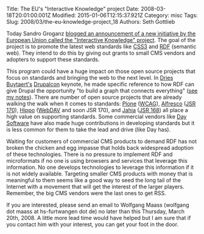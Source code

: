 Title: The EU&#39;s &quot;Interactive Knowledge&quot; project
Date: 2008-03-18T20:01:00.001Z
Modified: 2015-01-06T12:15:37.921Z
Category: misc
Tags: 
Slug: 2008/03/the-eu-knowledge-project_18
Authors: Seth Gottlieb

Today Sandro Groganz [blogged an announcement of a new initiative by the European Union called the "Interactive Knowledge" project](http://sandro.groganz.com/weblog/2008/03/18/open-source-cms-companies-wanted-for-eu-project-proposal/).  The goal of the project is to promote the latest web standards like [CSS3](http://www.w3.org/TR/css3-roadmap/) and [RDF](http://www.w3.org/RDF/) (semantic web).  They intend to do this by giving out grants to small CMS vendors and adopters to support these standards.    
  
This program could have a huge impact on those open source projects that focus on standards and bringing the web to the next level.  In [Dries Buytaert's](http://buytaert.net/) [Drupalcon](http://boston2008.drupalcon.org/) keynote, he made specific reference to how RDF can give Drupal the opportunity "to build a graph that connects everything" ([see my notes](http://contenthere.blogspot.com/2008/03/drupalcon-2008.html)).  There are number of open source projects that are already walking the walk when it comes to standards: [Plone](http://plone.org) ([WCAG](http://www.w3.org/TR/WAI-WEBCONTENT/)), [Alfresco](http://www.alfresco.com) ([JSR 170](http://jcp.org/en/jsr/detail?id=170)), [Hippo](http://www.hippocms.org) ([WebDAV](http://www.webdav.org/) and soon JSR 170), and [Jahia](http://www.jahia.org) ([JSR 168](http://jcp.org/en/jsr/detail?id=168)) all place a high value on supporting standards.  Some commercial vendors like [Day Software](http:www.day.com) have also made huge contributions in developing standards but it is less common for them to take the lead and drive (like Day has).     
  
Waiting for customers of commercial CMS products to demand RDF has not broken the chicken and egg impasse that holds back widespread adoption of these technologies.  There is no pressure to implement RDF and microformats if no one is using browsers and services that leverage this information.  No one develops technologies to leverage this information if it is not widely available.  Targeting smaller CMS products with money that is meaningful to them seems like a good way to seed the long tail of the Internet with a movement that will get the interest of the larger players.  Remember, the big CMS vendors were the last ones to get RSS.    
  
If you are interested, please send an email to Wolfgang Maass (wolfgang dot maass at hs-furtwangen dot de) no later than this Thursday, March 20th, 2008.  A little more lead time would have helped but I am sure that if you contact him with your interest, you can get your foot in the door.  
  
